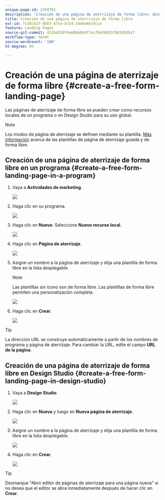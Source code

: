 ```yaml
---
unique-page-id: 2359701
description: 'Creación de una página de aterrizaje de forma libre: documentos de Marketo, documentación del producto'
title: Creación de una página de aterrizaje de forma libre
exl-id: fc58cb1f-8567-47ce-b724-24e6e6bc9cce
feature: Landing Pages
source-git-commit: 431bd258f9a68bbb9df7acf043085578d3d91b1f
workflow-type: tm+mt
source-wordcount: '180'
ht-degree: 0%

---
```


# Creación de una página de aterrizaje de forma libre {#create-a-free-form-landing-page}

Las páginas de aterrizaje de forma libre se pueden crear como recursos locales de un programa o en Design Studio para su uso global.

>[!NOTE]
>
>Los modos de página de aterrizaje se definen mediante su plantilla. [Más información](/help/marketo/product-docs/demand-generation/landing-pages/understanding-landing-pages/understanding-free-form-vs-guided-landing-pages.md) acerca de las plantillas de página de aterrizaje guiada y de forma libre.

## Creación de una página de aterrizaje de forma libre en un programa {#create-a-free-form-landing-page-in-a-program}

1. Vaya a **Actividades de marketing**.

   ![](assets/login-marketing-activities.png)

1. Haga clic en su programa.

   ![](assets/image2015-5-19-12-3a46-3a47.png)

1. Haga clic en **Nuevo**. Seleccione **Nuevo recurso local**.

   ![](assets/image2015-5-19-12-3a47-3a27.png)

1. Haga clic en **Página de aterrizaje**.

   ![](assets/image2014-9-16-12-3a58-3a49.png)

1. Asigne un nombre a la página de aterrizaje y elija una plantilla de forma libre en la lista desplegable.

   >[!NOTE]
   >
   >Las plantillas sin icono son de forma libre. Las plantillas de forma libre permiten una personalización completa.

   ![](assets/image2015-5-19-12-3a51-3a13.png)

1. Haga clic en **Crear**.

   ![](assets/image2015-5-19-12-3a52-3a8.png)

>[!TIP]
>
>La dirección URL se construye automáticamente a partir de los nombres de programa y página de aterrizaje. Para cambiar la URL, edite el campo **URL de la página**.

## Creación de una página de aterrizaje de forma libre en Design Studio {#create-a-free-form-landing-page-in-design-studio}

1. Vaya a **Design Studio**.

   ![](assets/designstudio.png)

1. Haga clic en **Nueva** y luego en **Nueva página de aterrizaje**.

   ![](assets/image2014-9-16-13-3a0-3a43.png)

1. Asigne un nombre a la página de aterrizaje y elija una plantilla de forma libre en la lista desplegable.

   ![](assets/image2015-5-19-13-3a30-3a25.png)

1. Haga clic en **Crear**.

   ![](assets/image2015-5-19-13-3a33-3a43.png)

>[!TIP]
>
>Desmarque &quot;Abrir editor de páginas de aterrizaje para una página nueva&quot; si no desea que el editor se abra inmediatamente después de hacer clic en **Crear**.
